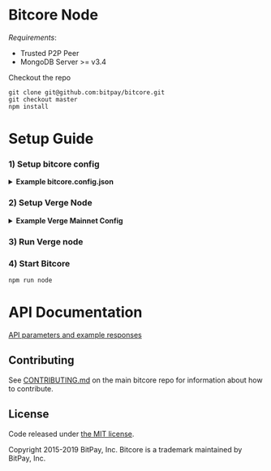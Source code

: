 Bitcore Node
============
_Requirements_:
- Trusted P2P Peer
- MongoDB Server >= v3.4

Checkout the repo

```
git clone git@github.com:bitpay/bitcore.git
git checkout master
npm install
```

# Setup Guide

### 1) Setup bitcore config

<details>
<summary><b>Example bitcore.config.json</b></summary>
<br>

```
{
  "bitcoreNode": {
    "chains": {
      "XVG": {
        "mainnet": {
          "chainSource": "p2p",
          "trustedPeers": [
            {
              "host": "127.0.0.1",
              "port": 21102
            }
          ],
          "rpc": {
            "host": "127.0.0.1",
            "port": 20102,
            "username": "RPCUSER",
            "password": "RPCPASS"
          }
        }
      }
    }
  }
}
```

</details>

### 2) Setup Verge Node

<details>
<summary><b> Example Verge Mainnet Config </b></summary>
<br>

```
whitelist=127.0.0.1
txindex=0
listen=1
server=1
irc=1
upnp=1
```

**Listen on different ports than default testnet**

```
port=21102
rpcport=20102
rpcallowip=127.0.0.1

rpcuser=RPCUSER
rpcpassword=RPCPASS
```
</details>

### 3) Run Verge node

### 4) Start Bitcore

```
npm run node
```

# API Documentation

[API parameters and example responses](./packages/bitcore-node/docs/api-documentation.md)

## Contributing

See [CONTRIBUTING.md](https://github.com/vergecurrency/bitcore) on the main bitcore repo for information about how to contribute.

## License

Code released under [the MIT license](https://github.com/vergecurrency/bitcore/blob/master/LICENSE).

Copyright 2015-2019 BitPay, Inc. Bitcore is a trademark maintained by BitPay, Inc.